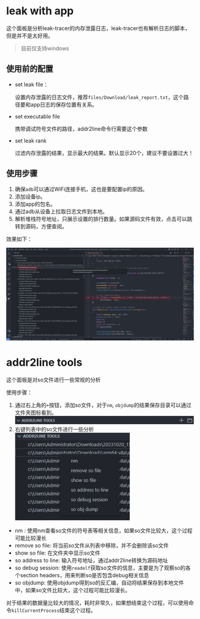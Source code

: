 # leak with app
这个面板是分析leak-tracer的内存泄露日志，leak-tracer也有解析日志的脚本，但是并不是太好用。

> 目前仅支持windows
## 使用前的配置
- set leak file：
  
  设置内存泄露的日志文件，推荐`files/Download/leak_report.txt`，这个路径要和app日志的保存位置有关系。
- set executable file

  携带调试符号文件的路径，addr2line命令行需要这个参数

- set leak rank

  过滤内存泄露的结果，显示最大的结果。默认显示20个，建议不要设置过大！
## 使用步骤

1. 确保`adb`可以通过WiFi连接手机，这也是要配置ip的原因。
2. 添加设备ip。
3. 添加app的包名。
4. 通过adb从设备上拉取日志文件到本地。
5. 解析堆栈符号地址，只展示设置的排行数量。如果源码文件有效，点击可以跳转到源码，方便查阅。

效果如下：

![Alt text](doc/image.png)

# addr2line tools

这个面板是对so文件进行一些常规的分析

使用步骤：
1. 通过右上角的`+`按钮，添加so文件，对于`nm`, `objdump`的结果保存目录可以通过文件夹图标看到。
 ![Alt text](doc/addr2line-add.png)  
3. 右键列表中的so文件进行一些分析
  ![Alt text](doc/addr2line-so-files.png)
  
- nm : 使用nm查看so文件的符号表等相关信息，如果so文件比较大，这个过程可能比较漫长 
- remove so file: 将当前so文件从列表中移除，并不会删除该so文件
- show so file: 在文件夹中显示so文件
- so address to line: 输入符号地址，通过addr2line转换为源码地址
- so debug session: 使用`readelf`获取so文件的信息，主要是为了观察so的各个section headers，用来判断so是否包含debug相关信息
- so objdump: 使用objdump得到so的反汇编，自动将结果保存到本地文件中，如果so文件比较大，这个过程可能比较漫长。



对于结果的数据量比较大的情况，耗时非常久，如果想结束这个过程，可以使用命令`killCurrentProcess`结束这个过程。